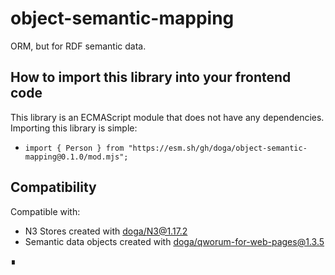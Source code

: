 # object-semantic-mapping

ORM, but for RDF semantic data.

## How to import this library into your frontend code

This library is an ECMAScript module that does not have any dependencies. Importing this library is simple:

- `import { Person } from "https://esm.sh/gh/doga/object-semantic-mapping@0.1.0/mod.mjs";`

## Compatibility

Compatible with:

- N3 Stores created with [doga/N3@1.17.2](https://esm.sh/gh/doga/N3@1.17.2/mod.mjs)
- Semantic data objects created with [doga/qworum-for-web-pages@1.3.5](https://esm.sh/gh/doga/qworum-for-web-pages@1.3.5/mod.mjs)

∎
